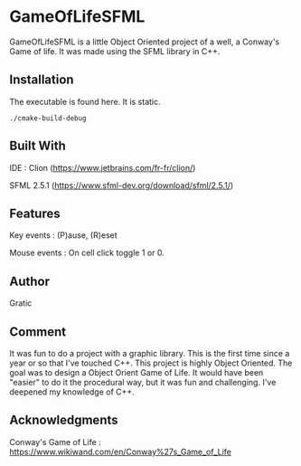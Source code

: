 # GameOfLifeSFML
 
GameOfLifeSFML is a little Object Oriented project of a well, a Conway's Game of life. It was made using the SFML library in C++.

## Installation

The executable is found here. It is static.
```
./cmake-build-debug
```

## Built With

IDE : Clion (https://www.jetbrains.com/fr-fr/clion/)

SFML 2.5.1 (https://www.sfml-dev.org/download/sfml/2.5.1/)

## Features

Key events : (P)ause, (R)eset

Mouse events : On cell click toggle 1 or 0.

## Author

Gratic

## Comment

It was fun to do a project with a graphic library. This is the first time since a year or so that I've touched C++. This project is highly Object Oriented. The goal was to design a Object Orient Game of Life. It would have been "easier" to do it the procedural way, but it was fun and challenging. I've deepened my knowledge of C++.

## Acknowledgments

Conway's Game of Life : https://www.wikiwand.com/en/Conway%27s_Game_of_Life

